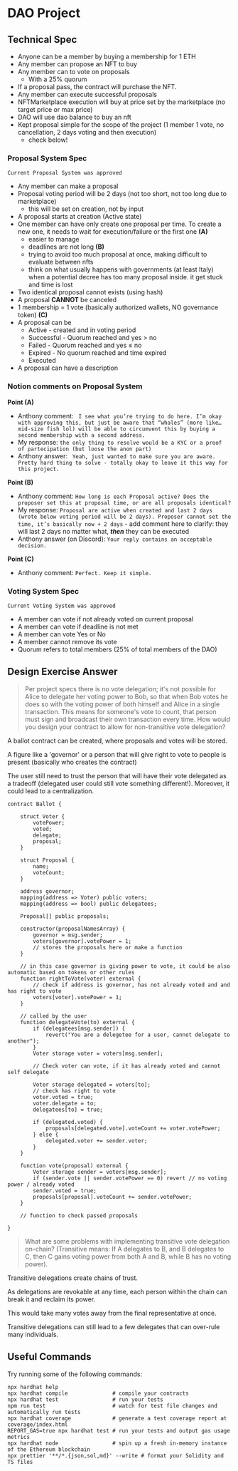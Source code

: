 # DAO Project

## Technical Spec

<!-- Here you should list your DAO specification. You have some flexibility on how you want your DAO's voting system to work and Proposals should be stored, and you need to document that here so that your staff micro-auditor knows what spec to compare your implementation to.  -->
- Anyone can be a member by buying a membership for 1 ETH
- Any member can propose an NFT to buy
- Any member can to vote on proposals
    - With a 25% quorum
- If a proposal pass, the contract will purchase the NFT.
- Any member can execute successful proposals
- NFTMarketplace execution will buy at price set by the marketplace (no target price or max price)
- DAO will use dao balance to buy an nft
- Kept proposal simple for the scope of the project (1 member 1 vote, no cancellation, 2 days voting and then execution)
  - check below!

### Proposal System Spec

`Current Proposal System was approved`

- Any member can make a proposal
- Proposal voting period will be 2 days (not too short, not too long due to marketplace)
  - this will be set on creation, not by input
- A proposal starts at creation (Active state)
- One member can have only create one proposal per time. To create a new one, it needs to wait for execution/failure or the first one **(A)**
  - easier to manage
  - deadlines are not long **(B)**
  - trying to avoid too much proposal at once, making difficult to evaluate between nfts
  - think on what usually happens with governments (at least Italy) when a potential decree has too many proposal inside. it get stuck and time is lost
- Two identical proposal cannot exists (using hash)
- A proposal **CANNOT** be canceled
- 1 membership = 1 vote (basically authorized wallets, NO governance token) **(C)**
- A proposal can be
  - Active - created and in voting period
  - Successful - Quorum reached and yes > no
  - Failed - Quorum reached and yes ≤ no
  - Expired - No quorum reached and time expired
  - Executed
- A proposal can have a description

### Notion comments on Proposal System

**Point (A)**

- Anthony comment: ` I see what you’re trying to do here. I’m okay with approving this, but just be aware that “whales” (more like…mid-size fish lol) will be able to circumvent this by buying a second membership with a second address.`
- My response: `the only thing to resolve would be a KYC or a proof of partecipation (but loose the anon part)`
- Anthony answer: ` Yeah, just wanted to make sure you are aware. Pretty hard thing to solve - totally okay to leave it this way for this project.`

**Point (B)**

- Anthony comment: `How long is each Proposal active? Does the proposer set this at proposal time, or are all proposals identical?`
- My response: `Proposal are active when created and last 2 days (wrote below voting period will be 2 days). Proposer cannot set the time, it’s basically now + 2 days` - add comment here to clarify: they will last 2 days no matter what, **_then_** they can be executed
- Anthony answer (on Discord): `Your reply contains an acceptable decision.`

**Point (C)**
- Anthony comment: `Perfect. Keep it simple. `


### Voting System Spec

`Current Voting System was approved`

- A member can vote if not already voted on current proposal
- A member can vote if deadline is not met
- A member can vote Yes or No
- A member cannot remove its vote
- Quorum refers to total members (25% of total members of the DAO)

## Design Exercise Answer

<!-- Answer the Design Exercise. -->
<!-- In your answer: (1) Consider the tradeoffs of your design, and (2) provide some pseudocode, or a diagram, to illustrate how one would get started. -->

> Per project specs there is no vote delegation; it's not possible for Alice to delegate her voting power to Bob, so that when Bob votes he does so with the voting power of both himself and Alice in a single transaction. This means for someone's vote to count, that person must sign and broadcast their own transaction every time. How would you design your contract to allow for non-transitive vote delegation?

A ballot contract can be created, where proposals and votes will be stored.

A figure like a 'governor' or a person that will give right to vote to people is present (basically who creates the contract)

The user still need to trust the person that will have their vote delegated as a tradeoff (delegated user could still vote something different!). 
Moreover, it could lead to a centralization.

```solidity
contract Ballot {

    struct Voter {
        votePower;
        voted;
        delegate;
        proposal;
    }

    struct Proposal {
        name;
        voteCount;
    }

    address governor;
    mapping(address => Voter) public voters;
    mapping(address => bool) public delegatees;

    Proposal[] public proposals;

    constructor(proposalNamesArray) {
        governor = msg.sender;
        voters[governor].votePower = 1;
        // stores the proposals here or make a function
    }

    // in this case governor is giving power to vote, it could be also automatic based on tokens or other rules
    function rightToVote(voter) external {        
        // check if address is governor, has not already voted and and has right to vote
        voters[voter].votePower = 1;
    }

    // called by the user
    function delegateVote(to) external {
        if (delegatees[msg.sender]) {
            revert("You are a delegetee for a user, cannot delegate to another");
        }
        Voter storage voter = voters[msg.sender];

        // Check voter can vote, if it has already voted and cannot self delegate

        Voter storage delegated = voters[to];
        // check has right to vote
        voter.voted = true;
        voter.delegate = to;
        delegatees[to] = true;

        if (delegated.voted) {
            proposals[delegated.vote].voteCount += voter.votePower;
        } else {
            delegated.voter += sender.voter;
        }
    }

    function vote(proposal) external {
        Voter storage sender = voters[msg.sender];
        if (sender.vote || sender.votePower == 0) revert // no voting power / already voted
        sender.voted = true;
        proposals[proposal].voteCount += sender.votePower;
    }

    // function to check passed proposals

}
```

> What are some problems with implementing transitive vote delegation on-chain? (Transitive means: If A delegates to B, and B delegates to C, then C gains voting power from both A and B, while B has no voting power).

Transitive delegations create chains of trust.

As delegations are revokable at any time, each person within the chain can break it and reclaim its power.

This would take many votes away from the final representative at once.

Transitive delegations can still lead to a few delegates that can over-rule many individuals.

## Useful Commands

Try running some of the following commands:

```shell
npx hardhat help
npx hardhat compile              # compile your contracts
npx hardhat test                 # run your tests
npm run test                     # watch for test file changes and automatically run tests
npx hardhat coverage             # generate a test coverage report at coverage/index.html
REPORT_GAS=true npx hardhat test # run your tests and output gas usage metrics
npx hardhat node                 # spin up a fresh in-memory instance of the Ethereum blockchain
npx prettier '**/*.{json,sol,md}' --write # format your Solidity and TS files
```
